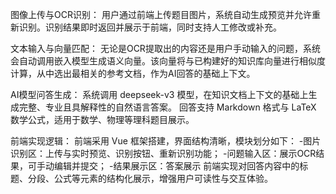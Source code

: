 图像上传与OCR识别：
用户通过前端上传题目图片，系统自动生成预览并允许重新识别。识别结果即时返回并展示于前端，同时支持人工修改或补充。

文本输入与向量匹配：
无论是OCR提取出的内容还是用户手动输入的问题，系统会自动调用嵌入模型生成语义向量。该向量将与已构建好的知识库向量进行相似度计算，从中选出最相关的参考文档，作为AI回答的基础上下文。

AI模型问答生成：
系统调用 deepseek-v3 模型，在知识文档上下文的基础上生成完整、专业且具解释性的自然语言答案。
回答支持 Markdown 格式与 LaTeX 数学公式，适用于数学、物理等理科题目展示。

前端实现逻辑：
前端采用 Vue 框架搭建，界面结构清晰，模块划分如下：
-图片识别区：上传与实时预览、识别按钮、重新识别功能；
-问题输入区：展示OCR结果，可手动编辑并提交；
-结果展示区：答案展示
前端实现对回答内容中的标题、分段、公式等元素的结构化展示，增强用户可读性与交互体验。
